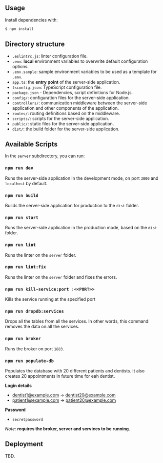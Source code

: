 ## Usage

Install dependencies with:

```bash
$ npm install
```

## Directory structure

- `.eslintrc.js`: linter configuration file.
- `.env`: **local** environment variables to overwrite default configuration options.
- `.env.sample`: sample environment variables to be used as a template for `.env`.
- `app.ts`: the **entry point** of the server-side application.
- `tsconfig.json`: TypeScript configuration file.
- `package.json` - Dependencies, script definitions for Node.js.
- `config/`: configuration files for the server-side application.
- `controllers/`: communication middleware between the server-side application and other components of the application.
- `routes/`: routing definitions based on the middleware.
- `scripts/`: scripts for the server-side application.
- `public/`: static files for the server-side application.
- `dist/`: the build folder for the server-side application.

## Available Scripts

In the `server` subdirectory, you can run:

### `npm run dev`

Runs the server-side application in the development mode, on port `3000` and `localhost` by default.

### `npm run build`

Builds the server-side application for production to the `dist` folder.

### `npm run start`

Runs the server-side application in the production mode, based on the `dist` folder.

### `npm run lint`

Runs the linter on the `server` folder.

### `npm run lint:fix`

Runs the linter on the `server` folder and fixes the errors.

### `npm run kill-service:port :<<PORT>>`

Kills the service running at the specified port

### `npm run dropdb:services`

Drops all the tables from all the services. In other words, this command removes the data on all the services.

### `npm run broker`

Runs the broker on port `1883`.

### `npm run populate-db`

Populates the database with 20 different patients and dentists. It also creates 20 appointments in future time for eah dentist.

**Login details**
- dentist1@example.com $\to$ dentist20@example.com
- patient1@example.com $\to$ patient20@example.com

**Password**
- `secretpassword`

*Note:* **requires the broker, server and services to be running**.

## Deployment

TBD.
